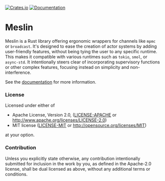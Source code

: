 [![Crates.io](https://img.shields.io/crates/v/meslin)](https://crates.io/crates/meslin)
[![Documentation](https://docs.rs/meslin/badge.svg)](https://docs.rs/meslin)

# Meslin
Meslin is a Rust library offering ergonomic wrappers for channels like `mpmc` or `broadcast`. It's designed to ease the creation of actor systems by adding user-friendly features, without being tying the user to any specific runtime. This makes it compatible with various runtimes such as `tokio`, `smol`, or `async-std`. It intentionally steers clear of incorporating supervisory functions or other complex features, focusing instead on simplicity and non-interference.

See the [documentation](https://docs.rs/meslin) for more information.

### License
Licensed under either of

 * Apache License, Version 2.0, ([LICENSE-APACHE](LICENSE-APACHE) or http://www.apache.org/licenses/LICENSE-2.0)
 * MIT license ([LICENSE-MIT](LICENSE-MIT) or http://opensource.org/licenses/MIT)

at your option.

### Contribution
Unless you explicitly state otherwise, any contribution intentionally submitted
for inclusion in the work by you, as defined in the Apache-2.0 license, shall be dual licensed as above, without any
additional terms or conditions.